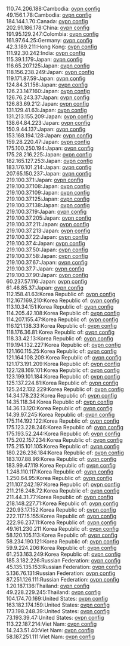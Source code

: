 110.74.206.188:Cambodia: [ovpn config](vpn/110_74_206_188.ovpn)  
49.156.1.78:Cambodia: [ovpn config](vpn/49_156_1_78.ovpn)  
184.144.1.70:Canada: [ovpn config](vpn/184_144_1_70.ovpn)  
202.91.186.178:China: [ovpn config](vpn/202_91_186_178.ovpn)  
191.95.129.247:Colombia: [ovpn config](vpn/191_95_129_247.ovpn)  
161.97.64.25:Germany: [ovpn config](vpn/161_97_64_25.ovpn)  
42.3.189.211:Hong Kong: [ovpn config](vpn/42_3_189_211.ovpn)  
111.92.30.242:India: [ovpn config](vpn/111_92_30_242.ovpn)  
115.39.1.179:Japan: [ovpn config](vpn/115_39_1_179.ovpn)  
116.65.207.125:Japan: [ovpn config](vpn/116_65_207_125.ovpn)  
118.156.238.249:Japan: [ovpn config](vpn/118_156_238_249.ovpn)  
119.171.87.59:Japan: [ovpn config](vpn/119_171_87_59.ovpn)  
124.84.31.156:Japan: [ovpn config](vpn/124_84_31_156.ovpn)  
126.23.147.160:Japan: [ovpn config](vpn/126_23_147_160.ovpn)  
126.76.243.37:Japan: [ovpn config](vpn/126_76_243_37.ovpn)  
126.83.69.212:Japan: [ovpn config](vpn/126_83_69_212.ovpn)  
131.129.41.63:Japan: [ovpn config](vpn/131_129_41_63.ovpn)  
131.213.155.209:Japan: [ovpn config](vpn/131_213_155_209.ovpn)  
138.64.84.223:Japan: [ovpn config](vpn/138_64_84_223.ovpn)  
150.9.44.137:Japan: [ovpn config](vpn/150_9_44_137.ovpn)  
153.168.194.128:Japan: [ovpn config](vpn/153_168_194_128.ovpn)  
159.28.220.47:Japan: [ovpn config](vpn/159_28_220_47.ovpn)  
175.100.250.194:Japan: [ovpn config](vpn/175_100_250_194.ovpn)  
175.28.216.225:Japan: [ovpn config](vpn/175_28_216_225.ovpn)  
182.165.127.253:Japan: [ovpn config](vpn/182_165_127_253.ovpn)  
183.176.101.214:Japan: [ovpn config](vpn/183_176_101_214.ovpn)  
207.65.150.237:Japan: [ovpn config](vpn/207_65_150_237.ovpn)  
219.100.37.1:Japan: [ovpn config](vpn/219_100_37_1.ovpn)  
219.100.37.108:Japan: [ovpn config](vpn/219_100_37_108.ovpn)  
219.100.37.109:Japan: [ovpn config](vpn/219_100_37_109.ovpn)  
219.100.37.125:Japan: [ovpn config](vpn/219_100_37_125.ovpn)  
219.100.37.138:Japan: [ovpn config](vpn/219_100_37_138.ovpn)  
219.100.37.19:Japan: [ovpn config](vpn/219_100_37_19.ovpn)  
219.100.37.205:Japan: [ovpn config](vpn/219_100_37_205.ovpn)  
219.100.37.211:Japan: [ovpn config](vpn/219_100_37_211.ovpn)  
219.100.37.213:Japan: [ovpn config](vpn/219_100_37_213.ovpn)  
219.100.37.22:Japan: [ovpn config](vpn/219_100_37_22.ovpn)  
219.100.37.4:Japan: [ovpn config](vpn/219_100_37_4.ovpn)  
219.100.37.50:Japan: [ovpn config](vpn/219_100_37_50.ovpn)  
219.100.37.58:Japan: [ovpn config](vpn/219_100_37_58.ovpn)  
219.100.37.67:Japan: [ovpn config](vpn/219_100_37_67.ovpn)  
219.100.37.7:Japan: [ovpn config](vpn/219_100_37_7.ovpn)  
219.100.37.90:Japan: [ovpn config](vpn/219_100_37_90.ovpn)  
60.237.57.116:Japan: [ovpn config](vpn/60_237_57_116.ovpn)  
61.46.85.37:Japan: [ovpn config](vpn/61_46_85_37.ovpn)  
112.158.41.63:Korea Republic of: [ovpn config](vpn/112_158_41_63.ovpn)  
112.167.169.210:Korea Republic of: [ovpn config](vpn/112_167_169_210.ovpn)  
113.10.34.151:Korea Republic of: [ovpn config](vpn/113_10_34_151.ovpn)  
114.205.42.108:Korea Republic of: [ovpn config](vpn/114_205_42_108.ovpn)  
114.207.155.47:Korea Republic of: [ovpn config](vpn/114_207_155_47.ovpn)  
116.121.138.33:Korea Republic of: [ovpn config](vpn/116_121_138_33.ovpn)  
118.176.36.81:Korea Republic of: [ovpn config](vpn/118_176_36_81.ovpn)  
118.33.42.13:Korea Republic of: [ovpn config](vpn/118_33_42_13.ovpn)  
119.194.132.227:Korea Republic of: [ovpn config](vpn/119_194_132_227.ovpn)  
121.160.115.25:Korea Republic of: [ovpn config](vpn/121_160_115_25.ovpn)  
121.164.108.209:Korea Republic of: [ovpn config](vpn/121_164_108_209.ovpn)  
121.173.191.209:Korea Republic of: [ovpn config](vpn/121_173_191_209.ovpn)  
122.128.169.101:Korea Republic of: [ovpn config](vpn/122_128_169_101.ovpn)  
123.199.101.184:Korea Republic of: [ovpn config](vpn/123_199_101_184.ovpn)  
125.137.224.81:Korea Republic of: [ovpn config](vpn/125_137_224_81.ovpn)  
125.242.132.229:Korea Republic of: [ovpn config](vpn/125_242_132_229.ovpn)  
14.34.178.232:Korea Republic of: [ovpn config](vpn/14_34_178_232.ovpn)  
14.35.118.34:Korea Republic of: [ovpn config](vpn/14_35_118_34.ovpn)  
14.36.13.120:Korea Republic of: [ovpn config](vpn/14_36_13_120.ovpn)  
14.39.97.245:Korea Republic of: [ovpn config](vpn/14_39_97_245.ovpn)  
175.114.192.122:Korea Republic of: [ovpn config](vpn/175_114_192_122.ovpn)  
175.123.228.246:Korea Republic of: [ovpn config](vpn/175_123_228_246.ovpn)  
175.193.52.244:Korea Republic of: [ovpn config](vpn/175_193_52_244.ovpn)  
175.202.157.234:Korea Republic of: [ovpn config](vpn/175_202_157_234.ovpn)  
175.215.101.105:Korea Republic of: [ovpn config](vpn/175_215_101_105.ovpn)  
180.226.236.184:Korea Republic of: [ovpn config](vpn/180_226_236_184.ovpn)  
183.107.88.96:Korea Republic of: [ovpn config](vpn/183_107_88_96.ovpn)  
183.99.47.119:Korea Republic of: [ovpn config](vpn/183_99_47_119.ovpn)  
1.248.110.117:Korea Republic of: [ovpn config](vpn/1_248_110_117.ovpn)  
1.250.64.95:Korea Republic of: [ovpn config](vpn/1_250_64_95.ovpn)  
211.107.242.197:Korea Republic of: [ovpn config](vpn/211_107_242_197.ovpn)  
211.216.248.72:Korea Republic of: [ovpn config](vpn/211_216_248_72.ovpn)  
211.44.31.77:Korea Republic of: [ovpn config](vpn/211_44_31_77.ovpn)  
218.148.227.71:Korea Republic of: [ovpn config](vpn/218_148_227_71.ovpn)  
220.93.17.152:Korea Republic of: [ovpn config](vpn/220_93_17_152.ovpn)  
222.117.15.155:Korea Republic of: [ovpn config](vpn/222_117_15_155.ovpn)  
222.96.237.11:Korea Republic of: [ovpn config](vpn/222_96_237_11.ovpn)  
49.161.230.211:Korea Republic of: [ovpn config](vpn/49_161_230_211.ovpn)  
58.120.105.113:Korea Republic of: [ovpn config](vpn/58_120_105_113.ovpn)  
58.234.190.121:Korea Republic of: [ovpn config](vpn/58_234_190_121.ovpn)  
59.9.224.206:Korea Republic of: [ovpn config](vpn/59_9_224_206.ovpn)  
61.253.163.249:Korea Republic of: [ovpn config](vpn/61_253_163_249.ovpn)  
185.3.182.226:Russian Federation: [ovpn config](vpn/185_3_182_226.ovpn)  
45.135.135.153:Russian Federation: [ovpn config](vpn/45_135_135_153.ovpn)  
5.136.76.131:Russian Federation: [ovpn config](vpn/5_136_76_131.ovpn)  
87.251.126.111:Russian Federation: [ovpn config](vpn/87_251_126_111.ovpn)  
1.20.187.136:Thailand: [ovpn config](vpn/1_20_187_136.ovpn)  
49.228.229.245:Thailand: [ovpn config](vpn/49_228_229_245.ovpn)  
104.174.70.169:United States: [ovpn config](vpn/104_174_70_169.ovpn)  
163.182.174.159:United States: [ovpn config](vpn/163_182_174_159.ovpn)  
173.198.248.39:United States: [ovpn config](vpn/173_198_248_39.ovpn)  
73.193.39.47:United States: [ovpn config](vpn/73_193_39_47.ovpn)  
113.22.187.214:Viet Nam: [ovpn config](vpn/113_22_187_214.ovpn)  
14.243.51.40:Viet Nam: [ovpn config](vpn/14_243_51_40.ovpn)  
58.187.251.111:Viet Nam: [ovpn config](vpn/58_187_251_111.ovpn)  
